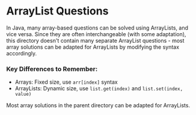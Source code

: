# ArrayList Questions

In Java, many array-based questions can be solved using ArrayLists, and vice versa.
Since they are often interchangeable (with some adaptation), this directory doesn't
contain many separate ArrayList questions - most array solutions can be adapted
for ArrayLists by modifying the syntax accordingly.

### Key Differences to Remember:
- Arrays: Fixed size, use `arr[index]` syntax
- ArrayLists: Dynamic size, use `list.get(index)` and `list.set(index, value)`

Most array solutions in the parent directory can be adapted for ArrayLists.